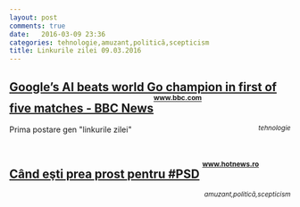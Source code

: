 ```yaml
---
layout: post
comments: true
date:   2016-03-09 23:36
categories: tehnologie,amuzant,politică,scepticism
title: Linkurile zilei 09.03.2016
---
```


## [Google’s AI beats world Go champion in first of five matches - BBC News](http://www.bbc.com/news/technology-35761246)<sup><sup><sup>www.bbc.com</sup></sup></sup>  
<span style="float: left;" >Prima postare gen "linkurile zilei"</span> <span style="float: right;" >_<sup>tehnologie</sup>_</span>

<br/><br/>

## [Când eşti prea prost pentru #PSD](http://www.hotnews.ro/stiri-politic-20855248-dragnea-exclus-din-psd-deputatul-ninel-peia-care-scris-blog-vaccinurile-putut-cauza-imbolnavirile-bebelusilor-din-arges.htm)      <sup><sup><sup>www.hotnews.ro</sup></sup></sup>  
<span style="float: right;" >_<sup>amuzant,politică,scepticism</sup>_</span>

<br/><br/>
